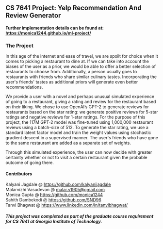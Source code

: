 ## CS 7641 Project: Yelp Recommendation And Review Generator
#### Further implementation details can be found at: https://monica1244.github.io/ml-project/

### The Project
In this age of the internet and ease of travel, we are spoilt for choice when it comes to picking a restaurant to dine at. If we can take into account the biases of the user as a prior, we would be able to offer a better selection of restaurants to choose from. Additionally, a person usually goes to restaurants with friends who share similar culinary tastes. Incorporating the user's friends' tastes as additional priors will generate even better recommendations.

We provide a user with a novel and perhaps unusual simulated experience of going to a restaurant, giving a rating and review for the restaurant based on their liking. We chose to use OpenAI’s GPT-2 to generate reviews for restaurants based on the star rating: we generate positive reviews for 5-star ratings and negative reviews for 1-star ratings. For the purpose of this project, the 117M GPT-2 model was fine-tuned using 1,000,000 restaurant reviews using a batch-size of 512. To generate the star rating, we use a standard latent factor model and train the weight values using stochastic gradient descent in a supervised manner. The user's friends who have gone to the same restaurant are added as a separate set of weights.

Through this simulated experience, the user can now decide with greater certainty whether or not to visit a certain restaurant given the probable outcome of going there.

#### Contributors
Kalyani Jagdale @ https://github.com/kalyanijagdale<br>
Malarvizhi Vasudevan @ malar.v1905@gmail.com<br>
Monica Gupta @ https://github.com/monica1244<br>
Sahith Dambekodi @ https://github.com/SND96<br>
Tanvi Bhagwat @ https://www.linkedin.com/in/tanvibhagwat/<br>

##### This project was completed as part of the graduate course requirement for CS 7641 at Georgia Institute of Technology.

